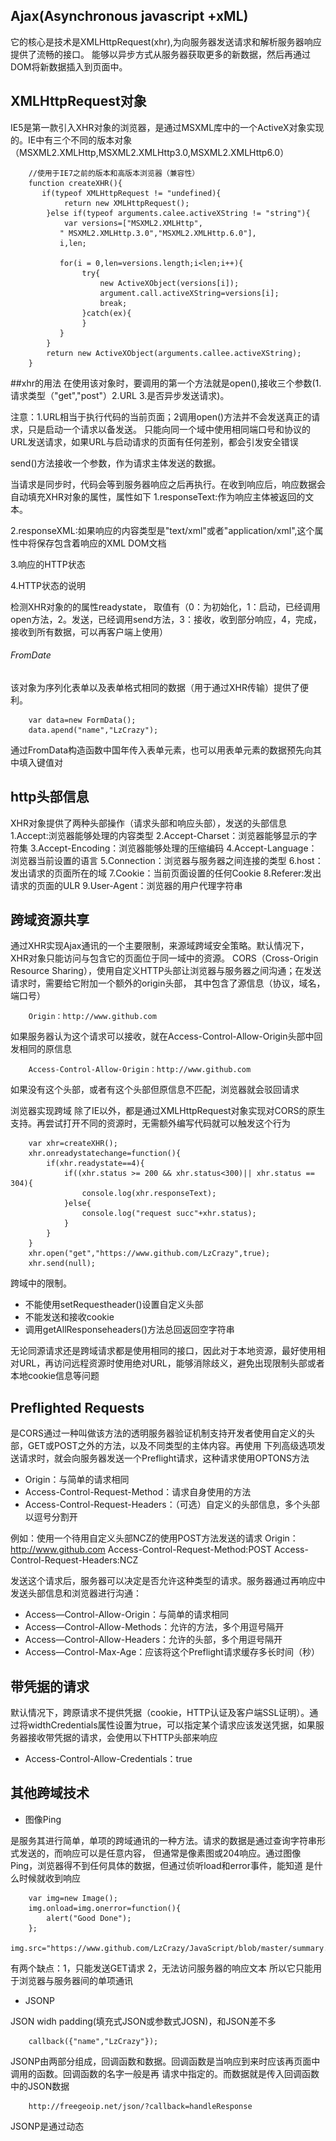 ## Ajax(Asynchronous javascript +xML)
它的核心是技术是XMLHttpRequest(xhr),为向服务器发送请求和解析服务器响应提供了流畅的接口。
能够以异步方式从服务器获取更多的新数据，然后再通过DOM将新数据插入到页面中。

## XMLHttpRequest对象
IE5是第一款引入XHR对象的浏览器，是通过MSXML库中的一个ActiveX对象实现的。IE中有三个不同的版本对象（MSXML2.XMLHttp,MSXML2.XMLHttp3.0,MSXML2.XMLHttp6.0）

```
    //使用于IE7之前的版本和高版本浏览器（兼容性）
    function createXHR(){
       if(typeof XMLHttpRequest != "undefined){
            return new XMLHttpRequest();
        }else if(typeof arguments.calee.activeXString != "string"){
            var versions=["MSXML2.XMLHttp",
           " MSXML2.XMLHttp.3.0","MSXML2.XMLHttp.6.0"],
           i,len;
           
           for(i = 0,len=versions.length;i<len;i++){
                try{
                    new ActiveXObject(versions[i]);
                    argument.call.activeXString=versions[i];
                    break;
                }catch(ex){
                }
           }
        }
        return new ActiveXObject(arguments.callee.activeXString);
    }
```

##xhr的用法
在使用该对象时，要调用的第一个方法就是open(),接收三个参数(1.请求类型（"get","post"）2.URL 3.是否异步发送请求)。

注意：1.URL相当于执行代码的当前页面；2调用open()方法并不会发送真正的请求，只是启动一个请求以备发送。
只能向同一个域中使用相同端口号和协议的URL发送请求，如果URL与启动请求的页面有任何差别，都会引发安全错误

send()方法接收一个参数，作为请求主体发送的数据。

当请求是同步时，代码会等到服务器响应之后再执行。在收到响应后，响应数据会自动填充XHR对象的属性，属性如下
1.responseText:作为响应主体被返回的文本。

2.responseXML:如果响应的内容类型是"text/xml"或者"application/xml",这个属性中将保存包含着响应的XML DOM文档

3.响应的HTTP状态

4.HTTP状态的说明

检测XHR对象的的属性readystate，
取值有（0：为初始化，1：启动，已经调用open方法，2。发送，已经调用send方法，3：接收，收到部分响应，4，完成，接收到所有数据，可以再客户端上使用）

###### FromDate
该对象为序列化表单以及表单格式相同的数据（用于通过XHR传输）提供了便利。
```
    var data=new FormData();
    data.apend("name","LzCrazy");
```
通过FromData构造函数中国年传入表单元素，也可以用表单元素的数据预先向其中填入键值对


## http头部信息
XHR对象提供了两种头部操作（请求头部和响应头部），发送的头部信息
1.Accept:浏览器能够处理的内容类型
2.Accept-Charset：浏览器能够显示的字符集
3.Accept-Encoding：浏览器能够处理的压缩编码
4.Accept-Language：浏览器当前设置的语言
5.Connection：浏览器与服务器之间连接的类型
6.host：发出请求的页面所在的域
7.Cookie：当前页面设置的任何Cookie
8.Referer:发出请求的页面的ULR
9.User-Agent：浏览器的用户代理字符串


## 跨域资源共享
通过XHR实现Ajax通讯的一个主要限制，来源域跨域安全策略。默认情况下，XHR对象只能访问与包含它的页面位于同一域中的资源。
CORS（Cross-Origin Resource Sharing），使用自定义HTTP头部让浏览器与服务器之间沟通；在发送请求时，需要给它附加一个额外的origin头部，
其中包含了源信息（协议，域名，端口号）
````
    Origin：http://www.github.com
````
如果服务器认为这个请求可以接收，就在Access-Control-Allow-Origin头部中回发相同的原信息
```
    Access-Control-Allow-Origin：http://www.github.com
```
如果没有这个头部，或者有这个头部但原信息不匹配，浏览器就会驳回请求

浏览器实现跨域
除了IE以外，都是通过XMLHttpRequest对象实现对CORS的原生支持。再尝试打开不同的资源时，无需额外编写代码就可以触发这个行为
```
    var xhr=createXHR();
    xhr.onreadystatechange=function(){
        if(xhr.readystate==4){
            if((xhr.status >= 200 && xhr.status<300)|| xhr.status == 304){
                console.log(xhr.responseText);
            }else{
                console.log("request succ"+xhr.status);
            }
        }
    }
    xhr.open("get","https://www.github.com/LzCrazy",true);
    xhr.send(null);
```
跨域中的限制。
* 不能使用setRequestheader()设置自定义头部
* 不能发送和接收cookie
* 调用getAllResponseheaders()方法总回返回空字符串

无论同源请求还是跨域请求都是使用相同的接口，因此对于本地资源，最好使用相对URL，再访问远程资源时使用绝对URL，能够消除歧义，避免出现限制头部或者本地cookie信息等问题

## Preflighted Requests
是CORS通过一种叫做该方法的透明服务器验证机制支持开发者使用自定义的头部，GET或POST之外的方法，以及不同类型的主体内容。再使用
下列高级选项发送请求时，就会向服务器发送一个Preflight请求，这种请求使用OPTONS方法
* Origin：与简单的请求相同
* Access-Control-Request-Method：请求自身使用的方法
* Access-Control-Request-Headers：（可选）自定义的头部信息，多个头部以逗号分割开

例如：使用一个待用自定义头部NCZ的使用POST方法发送的请求
Origin：http://www.github.com
Access-Control-Request-Method:POST
Access-Control-Request-Headers:NCZ

发送这个请求后，服务器可以决定是否允许这种类型的请求。服务器通过再响应中发送头部信息和浏览器进行沟通：
* Access—Control-Allow-Origin：与简单的请求相同
* Access—Control-Allow-Methods：允许的方法，多个用逗号隔开
* Access—Control-Allow-Headers：允许的头部，多个用逗号隔开
* Access—Control-Max-Age：应该将这个Preflight请求缓存多长时间（秒）

## 带凭据的请求
默认情况下，跨原请求不提供凭据（cookie，HTTP认证及客户端SSL证明）。通过将widthCredentials属性设置为true，可以指定某个请求应该发送凭据，如果服务器接收带凭据的请求，会使用以下HTTP头部来响应
* Access-Control-Allow-Credentials：true

## 其他跨域技术
* 图像Ping

是服务其进行简单，单项的跨域通讯的一种方法。请求的数据是通过查询字符串形式发送的，而响应可以是任意内容，
但通常是像素图或204响应。通过图像Ping，浏览器得不到任何具体的数据，但通过侦听load和error事件，能知道
是什么时候就收到响应
```
    var img=new Image();
    img.onload=img.onerror=function(){
        alert("Good Done");
    };
    img.src="https://www.github.com/LzCrazy/JavaScript/blob/master/summary.png
```
有两个缺点：1，只能发送GET请求 2，无法访问服务器的响应文本 所以它只能用于浏览器与服务器间的单项通讯

* JSONP

JSON  widh padding(填充式JSON或参数式JOSN)，和JSON差不多
````
    callback({"name","LzCrazy"});
````
JSONP由两部分组成，回调函数和数据。回调函数是当响应到来时应该再页面中调用的函数。回调函数的名字一般是再
请求中指定的。而数据就是传入回调函数中的JSON数据
````
    http://freegeoip.net/json/?callback=handleResponse
````
JSONP是通过动态<script>元素来使用，使用时可以为src属性指定一个跨域URL，与图像Ping相比，它的优点在于能够
直接访问响应文本，支持再浏览器与服务器之间双向通讯，不足有两点：
首先，JOSNP是从其他域中加载代码执行，如果其他域不安全，很可能会在响应中夹带一些恶意代码
其次，要确定JSONP请求是否失败不容易，可使用onerror事件处理程序或者使用计时器检测指定时间内是否接收到响应。

* Comet

简称为"服务器的推送"。Ajax是一种从页面向服务器请求数据的技术，而comet则是一种服务器向页面推送数据的技术。
comet能够让信息近乎实时被推送到页面上，适用再股票和体育比赛分数
实现comet有两种方式：长轮询（也称为短轮询的翻版）和流。长轮询，浏览器定时向服务器发送请求，看有没有更新的数据
![短轮询的时间线](/img/comet.png)

长轮询把短轮询颠倒以下。页面发起了一个到服务器的请求，然后服务器一直保持连接打开，知道有数据可发送。发送完
数据之后，浏览器关闭链接，随即又发起一个到服务器的新请求。这一过程再页面打开期间一直持续不断。
无论是长短轮询，浏览器都要再接收数据之前，先发起对服务器的连接。二者最大的区别在于服务器如何发送数据。
短轮询是服务器立即发送响应，无论数据是否有效，而长轮询是等待发送响应。轮询的优势是所有浏览器都支持

第二种流行的Comet实现的是HTTP流。流不同两种轮询，因为它再页面的整个声明周期只用一个HTTP连接。就是浏览器
向服务器发送一个请求，而服务器保持连接打开，然后周期性向浏览器发送数据
```
    <?php
        $i=0;
        while(true){
            echo "Number is $i";
            flush();
            sleep(10);
            $i++;
        }
    ?>
```
所有服务器端都支持打印到数据缓存然后刷新的功能。这是实现HTTP流的关键





